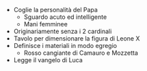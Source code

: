 - Coglie la personalità del Papa
	- Sguardo acuto ed intelligente
	- Mani femminee
- Originariamente senza i 2 cardinali
- Tavolo per dimensionare la figura di Leone X
- Definisce i materiali in modo egregio
	- Rosso cangiante di Camauro e Mozzetta
- Legge il vangelo di Luca